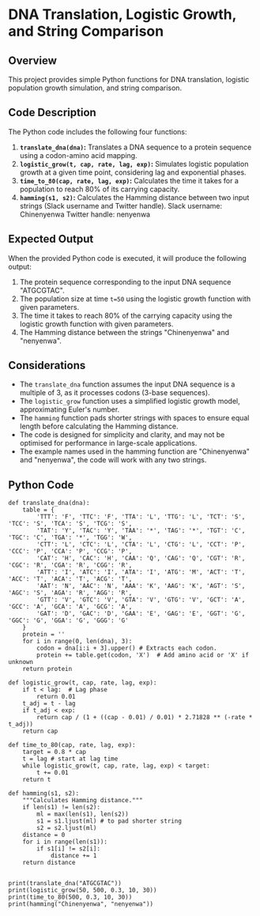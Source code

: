 # DNA Translation, Logistic Growth, and String Comparison

## Overview

This project provides simple Python functions for DNA translation, logistic population growth simulation, and string comparison.

## Code Description

The Python code includes the following four functions:

1.  **`translate_dna(dna)`:** Translates a DNA sequence to a protein sequence using a codon-amino acid mapping.
2.  **`logistic_grow(t, cap, rate, lag, exp)`:** Simulates logistic population growth at a given time point, considering lag and exponential phases.
3.  **`time_to_80(cap, rate, lag, exp)`:** Calculates the time it takes for a population to reach 80% of its carrying capacity.
4.  **`hamming(s1, s2)`:** Calculates the Hamming distance between two input strings (Slack username and Twitter handle).
Slack username: Chinenyenwa
Twitter handle: nenyenwa


## Expected Output

When the provided Python code is executed, it will produce the following output:

1.  The protein sequence corresponding to the input DNA sequence "ATGCGTAC".
2.  The population size at time `t=50` using the logistic growth function with given parameters.
3.  The time it takes to reach 80% of the carrying capacity using the logistic growth function with given parameters.
4.  The Hamming distance between the strings "Chinenyenwa" and "nenyenwa".

## Considerations

* The `translate_dna` function assumes the input DNA sequence is a multiple of 3, as it processes codons (3-base sequences).
* The `logistic_grow` function uses a simplified logistic growth model, approximating Euler's number.
* The `hamming` function pads shorter strings with spaces to ensure equal length before calculating the Hamming distance.
* The code is designed for simplicity and clarity, and may not be optimised for performance in large-scale applications.
* The example names used in the hamming function are "Chinenyenwa" and "nenyenwa", the code will work with any two strings.

## Python Code

```
def translate_dna(dna):
    table = { 
        'TTT': 'F', 'TTC': 'F', 'TTA': 'L', 'TTG': 'L', 'TCT': 'S', 'TCC': 'S', 'TCA': 'S', 'TCG': 'S',
        'TAT': 'Y', 'TAC': 'Y', 'TAA': '*', 'TAG': '*', 'TGT': 'C', 'TGC': 'C', 'TGA': '*', 'TGG': 'W',
        'CTT': 'L', 'CTC': 'L', 'CTA': 'L', 'CTG': 'L', 'CCT': 'P', 'CCC': 'P', 'CCA': 'P', 'CCG': 'P',
        'CAT': 'H', 'CAC': 'H', 'CAA': 'Q', 'CAG': 'Q', 'CGT': 'R', 'CGC': 'R', 'CGA': 'R', 'CGG': 'R',
        'ATT': 'I', 'ATC': 'I', 'ATA': 'I', 'ATG': 'M', 'ACT': 'T', 'ACC': 'T', 'ACA': 'T', 'ACG': 'T',
        'AAT': 'N', 'AAC': 'N', 'AAA': 'K', 'AAG': 'K', 'AGT': 'S', 'AGC': 'S', 'AGA': 'R', 'AGG': 'R',
        'GTT': 'V', 'GTC': 'V', 'GTA': 'V', 'GTG': 'V', 'GCT': 'A', 'GCC': 'A', 'GCA': 'A', 'GCG': 'A',
        'GAT': 'D', 'GAC': 'D', 'GAA': 'E', 'GAG': 'E', 'GGT': 'G', 'GGC': 'G', 'GGA': 'G', 'GGG': 'G'
    }
    protein = ''
    for i in range(0, len(dna), 3):  
        codon = dna[i:i + 3].upper() # Extracts each codon.
        protein += table.get(codon, 'X')  # Add amino acid or 'X' if unknown
    return protein

def logistic_grow(t, cap, rate, lag, exp):
    if t < lag:  # Lag phase
        return 0.01
    t_adj = t - lag 
    if t_adj < exp:
        return cap / (1 + ((cap - 0.01) / 0.01) * 2.71828 ** (-rate * t_adj))
    return cap 

def time_to_80(cap, rate, lag, exp):
    target = 0.8 * cap
    t = lag # start at lag time
    while logistic_grow(t, cap, rate, lag, exp) < target:
        t += 0.01
    return t

def hamming(s1, s2):
    """Calculates Hamming distance."""
    if len(s1) != len(s2):
        ml = max(len(s1), len(s2)) 
        s1 = s1.ljust(ml) # to pad shorter string
        s2 = s2.ljust(ml) 
    distance = 0
    for i in range(len(s1)): 
        if s1[i] != s2[i]:
            distance += 1
    return distance


print(translate_dna("ATGCGTAC"))
print(logistic_grow(50, 500, 0.3, 10, 30))
print(time_to_80(500, 0.3, 10, 30))
print(hamming("Chinenyenwa", "nenyenwa"))
